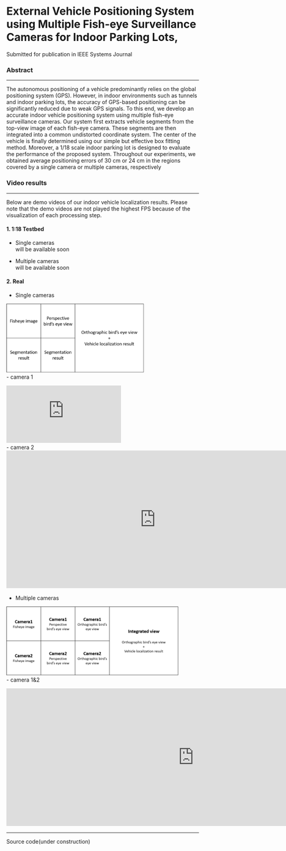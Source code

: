 # External Vehicle Positioning System using Multiple Fish-eye Surveillance Cameras for Indoor Parking Lots,
Submitted for publication in IEEE Systems Journal

### Abstract
---

The autonomous positioning of a vehicle predominantly relies on the global positioning system (GPS). However, in indoor environments such as tunnels and indoor parking lots, the accuracy of GPS-based positioning can be significantly reduced due to weak GPS signals. To this end, we develop an accurate indoor vehicle positioning system using multiple fish-eye surveillance cameras. Our system first extracts vehicle segments from the top-view image of each fish-eye camera. These segments are then integrated into a common undistorted coordinate system. The center of the vehicle is finally determined using our simple but effective box fitting method. Moreover, a 1/18 scale indoor parking lot is designed to evaluate the performance of the proposed system. Throughout our experiments, we obtained average positioning errors of 30 cm or 24 cm in the regions covered by a single camera or multiple cameras, respectively<br/>

### Video results 
---
Below are demo videos of our indoor vehicle localization results.
Please note that the demo videos are not played the highest FPS because of the visualization of each processing step.
#### 1. 1:18 Testbed

- Single cameras<br>
will be available soon

- Multiple cameras<br>
will be available soon

#### 2. Real
- Single cameras<br> 
<!--![Video index](./img/singleviewtable.png = 640x)-->
<img width="360" height="180" src="https://raw.githubusercontent.com/stkim1988/IndoorVehiclePositioning/master/img/singleviewtable.png" ><br/>
    - camera 1<br/>
<iframe src="https://www.youtube.com/embed/TVy8VizQbG0" frameborder="0" allowfullscreen></iframe><br/>
<!--[![Watch the video](https://img.youtube.com/vi/TVy8VizQbG0/sddefault.jpg)](https://youtu.be/TVy8VizQbG0)-->  
    - camera 2<br/>
<iframe width="780" height="360" src="https://www.youtube.com/embed/8LBCfdlbXOU" frameborder="0" allowfullscreen></iframe><br/>
<!--[![Watch the video](https://img.youtube.com/vi/8LBCfdlbXOU/sddefault.jpg)](https://youtu.be/8LBCfdlbXOU)-->  

- Multiple cameras<br>
<!--![Video index](./img/multiviewtable.png = 640x)-->
<img width="450" height="180" src="https://raw.githubusercontent.com/stkim1988/IndoorVehiclePositioning/master/img/multiviewtable.png"><br/>
    - camera 1&2<br>
<iframe width="980" height="360"  src="https://www.youtube.com/embed/cxhGteBag0M" frameborder="0" allowfullscreen></iframe><br/>
<!--[![Watch the video](https://img.youtube.com/vi/cxhGteBag0M/sddefault.jpg)](https://youtu.be/cxhGteBag0M)  -->

---
Source code(under construction)  
